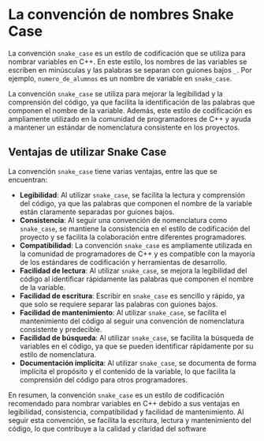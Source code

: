 # La convención de nombres Snake Case

La convención `snake_case` es un estilo de codificación que se utiliza para nombrar variables en C++. En este estilo,
los nombres de las variables se escriben en minúsculas y las palabras se separan con guiones bajos `_`. Por
ejemplo, `numero_de_alumnos` es un nombre de variable en `snake_case`.

La convención `snake_case` se utiliza para mejorar la legibilidad y la comprensión del código, ya que facilita la
identificación de las palabras que componen el nombre de la variable. Además, este estilo de codificación es ampliamente
utilizado en la comunidad de programadores de C++ y ayuda a mantener un estándar de nomenclatura consistente en los
proyectos.

## Ventajas de utilizar Snake Case

La convención `snake_case` tiene varias ventajas, entre las que se encuentran:

- **Legibilidad**: Al utilizar `snake_case`, se facilita la lectura y comprensión del código, ya que las palabras que
  componen el nombre de la variable están claramente separadas por guiones bajos.
- **Consistencia**: Al seguir una convención de nomenclatura como `snake_case`, se mantiene la consistencia en el estilo
  de codificación del proyecto y se facilita la colaboración entre diferentes programadores.
- **Compatibilidad**: La convención `snake_case` es ampliamente utilizada en la comunidad de programadores de C++ y es
  compatible con la mayoría de los estándares de codificación y herramientas de desarrollo.
- **Facilidad de lectura**: Al utilizar `snake_case`, se mejora la legibilidad del código al identificar rápidamente las
  palabras que componen el nombre de la variable.
- **Facilidad de escritura**: Escribir en `snake_case` es sencillo y rápido, ya que solo se requiere separar las
  palabras con guiones bajos.
- **Facilidad de mantenimiento**: Al utilizar `snake_case`, se facilita el mantenimiento del código al seguir una
  convención de nomenclatura consistente y predecible.
- **Facilidad de búsqueda**: Al utilizar `snake_case`, se facilita la búsqueda de variables en el código, ya que se
  pueden identificar rápidamente por su estilo de nomenclatura.
- **Documentación implícita**: Al utilizar `snake_case`, se documenta de forma implícita el propósito y el contenido de
  la variable, lo que facilita la comprensión del código para otros programadores.

En resumen, la convención `snake_case` es un estilo de codificación recomendado para nombrar variables en C++ debido a
sus ventajas en legibilidad, consistencia, compatibilidad y facilidad de mantenimiento. Al seguir esta convención, se
facilita la escritura, lectura y mantenimiento del código, lo que contribuye a la calidad y claridad del software